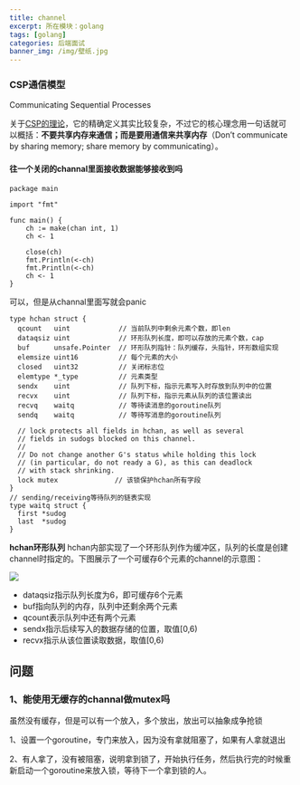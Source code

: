 ```yaml
---
title: channel
excerpt: 所在模块：golang
tags: [golang]
categories: 后端面试
banner_img: /img/壁纸.jpg
---
```


### CSP通信模型

Communicating Sequential Processes

关于[CSP的理论](https://en.wikipedia.org/wiki/Communicating_sequential_processes)，它的精确定义其实比较复杂，不过它的核心理念用一句话就可以概括：**不要共享内存来通信；而是要用通信来共享内存**（Don’t communicate by sharing memory; share memory by communicating）。



#### 往一个关闭的channal里面接收数据能够接收到吗

```
package main

import "fmt"

func main() {
	ch := make(chan int, 1)
	ch <- 1

	close(ch)
	fmt.Println(<-ch)
	fmt.Println(<-ch)
	ch <- 1
}
```

可以，但是从channal里面写就会panic





```
type hchan struct {
  qcount   uint            // 当前队列中剩余元素个数，即len
  dataqsiz uint            // 环形队列长度，即可以存放的元素个数，cap
  buf      unsafe.Pointer  // 环形队列指针：队列缓存，头指针，环形数组实现
  elemsize uint16          // 每个元素的大小
  closed   uint32          // 关闭标志位
  elemtype *_type          // 元素类型
  sendx    uint            // 队列下标，指示元素写入时存放到队列中的位置
  recvx    uint            // 队列下标，指示元素从队列的该位置读出
  recvq    waitq           // 等待读消息的goroutine队列
  sendq    waitq           // 等待写消息的goroutine队列

  // lock protects all fields in hchan, as well as several
  // fields in sudogs blocked on this channel.
  //
  // Do not change another G's status while holding this lock
  // (in particular, do not ready a G), as this can deadlock
  // with stack shrinking.
  lock mutex              // 该锁保护hchan所有字段
}
// sending/receiving等待队列的链表实现
type waitq struct {
  first *sudog
  last  *sudog
}
```

**hchan环形队列**
hchan内部实现了一个环形队列作为缓冲区，队列的长度是创建channel时指定的。下图展示了一个可缓存6个元素的channel的示意图：

![](https://tva1.sinaimg.cn/large/e6c9d24ely1h64pmlbaf5j20dz07fglp.jpg)

- dataqsiz指示队列长度为6，即可缓存6个元素
- buf指向队列的内存，队列中还剩余两个元素
- qcount表示队列中还有两个元素
- sendx指示后续写入的数据存储的位置，取值[0,6)
- recvx指示从该位置读取数据，取值[0,6)



## 问题

### 1、能使用无缓存的channal做mutex吗

虽然没有缓存，但是可以有一个放入，多个放出，放出可以抽象成争抢锁

1、设置一个goroutine，专门来放入，因为没有拿就阻塞了，如果有人拿就退出

2、有人拿了，没有被阻塞，说明拿到锁了，开始执行任务，然后执行完的时候重新启动一个goroutine来放入锁，等待下一个拿到锁的人。
